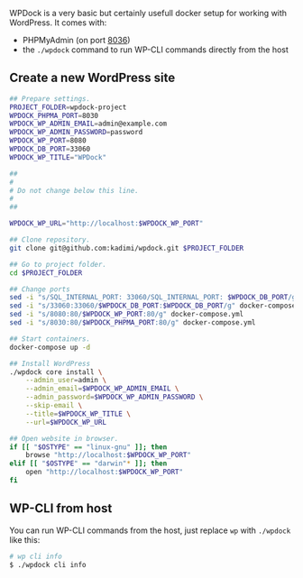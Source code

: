 WPDock is a very basic but certainly usefull docker setup for working with WordPress. It comes with: 

- PHPMyAdmin (on port [8036](http://localhost:8036))
- the `./wpdock` command to run WP-CLI commands directly from the host

## Create a new WordPress site

```sh
## Prepare settings.
PROJECT_FOLDER=wpdock-project
WPDOCK_PHPMA_PORT=8030
WPDOCK_WP_ADMIN_EMAIL=admin@example.com
WPDOCK_WP_ADMIN_PASSWORD=password
WPDOCK_WP_PORT=8080
WPDOCK_DB_PORT=33060
WPDOCK_WP_TITLE="WPDock"

##
#
# Do not change below this line.
#
##

WPDOCK_WP_URL="http://localhost:$WPDOCK_WP_PORT"

## Clone repository.
git clone git@github.com:kadimi/wpdock.git $PROJECT_FOLDER

## Go to project folder.
cd $PROJECT_FOLDER

## Change ports
sed -i "s/SQL_INTERNAL_PORT: 33060/SQL_INTERNAL_PORT: $WPDOCK_DB_PORT/g" docker-compose.yml
sed -i "s/33060:33060/$WPDOCK_DB_PORT:$WPDOCK_DB_PORT/g" docker-compose.yml
sed -i "s/8080:80/$WPDOCK_WP_PORT:80/g" docker-compose.yml
sed -i "s/8030:80/$WPDOCK_PHPMA_PORT:80/g" docker-compose.yml

## Start containers.
docker-compose up -d

## Install WordPress
./wpdock core install \
	--admin_user=admin \
	--admin_email=$WPDOCK_WP_ADMIN_EMAIL \
	--admin_password=$WPDOCK_WP_ADMIN_PASSWORD \
	--skip-email \
	--title=$WPDOCK_WP_TITLE \
	--url=$WPDOCK_WP_URL

## Open website in browser.
if [[ "$OSTYPE" == "linux-gnu" ]]; then
	browse "http://localhost:$WPDOCK_WP_PORT"
elif [[ "$OSTYPE" == "darwin"* ]]; then
	open "http://localhost:$WPDOCK_WP_PORT"
fi
```

## WP-CLI from host

You can run WP-CLI commands from the host, just replace `wp` with  `./wpdock` like this:

```sh
# wp cli info
$ ./wpdock cli info
``` 